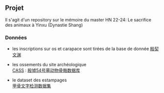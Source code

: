 ## Projet
Il s'agit d'un repository sur le mémoire du master HN 22-24: Le sacrifice des animaux à Yinxu (Dynastie Shang)

### Données
- les inscriptions sur os et carapace sont tirées de la base de donnée [殷契文渊](http://jgw.aynu.edu.cn/ajaxpage/home2.0/index.html)  

- les ossements du site archéologique  
[CASS](http://kaogu.cssn.cn/zwb/xszl/kgsjk/) : [殷墟54号墓动物骨骼数据库](http://kaogu.cssn.cn/zwb/xszl/kgsjk/dwkgzlk/200904/t20090429_3915550.shtml)

- le dataset des estampages  
[甲骨文字检测数据集](http://jgw.aynu.edu.cn/DownPage)
